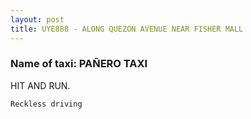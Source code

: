 ```yaml
---
layout: post
title: UYE888 - ALONG QUEZON AVENUE NEAR FISHER MALL
---
```


### Name of taxi: PAÑERO TAXI

HIT AND RUN.

```Reckless driving```

